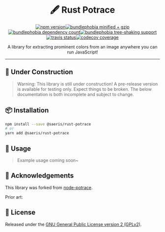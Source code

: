 <h1 align="center" style="display: block; text-align: center;">🖋️ Rust Potrace</h1>
<p align="center"><a href="https://www.npmjs.org/package/@saeris/rust-potrace"><img src="https://badgen.net/npm/v/@saeris/rust-potrace" alt="npm version"></a><a href="https://bundlephobia.com/result?p=@saeris/rust-potrace"><img src="https://badgen.net/bundlephobia/minzip/@saeris/rust-potrace" alt="bundlephobia minified + gzip"><img src="https://badgen.net/bundlephobia/dependency-count/@saeris/rust-potrace" alt="bundlephobia dependency count"><img src="https://badgen.net/bundlephobia/tree-shaking/@saeris/rust-potrace" alt="bundlephobia tree-shaking support"></a><a href="https://travis-ci.com/saeris/rust-potrace"><img src="https://badgen.net/travis/saeris/rust-potrace" alt="travis status"></a><a href="https://codecov.io/gh/Saeris/rust-potrace"><img src="https://badgen.net/codecov/c/github/saeris/rust-potrace/master" alt="codecov coverage"/></a></p>
<p align="center">A library for extracting prominent colors from an image anywhere you can run JavaScript!</p>

---

## 🚧 Under Construction

> Warning: This library is still under construction! A pre-release version is available for testing only. Expect things to be broken. The below documentation is both incomplete and subject to change.

## 📦 Installation

```bash
npm install --save @saeris/rust-potrace
# or
yarn add @saeris/rust-potrace
```

## 🔧 Usage

> Example usage coming soon~

## 📣 Acknowledgements

This library was forked from [node-potrace](https://github.com/tooolbox/node-potrace).

Prior art:

[potrace]: http://potrace.sourceforge.net
[potrace-algorithm]: http://potrace.sourceforge.net/potrace.pdf
[potracejs]: https://github.com/kilobtye/potrace

## 🥂 License

Released under the [GNU General Public License version 2 (GPLv2)](LICENSE).
